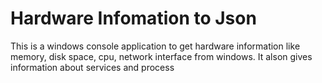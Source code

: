 # Hardware Infomation to Json
This is a windows console application to get hardware information like memory, disk space, cpu, network interface from windows.
It alson gives information about services and process


